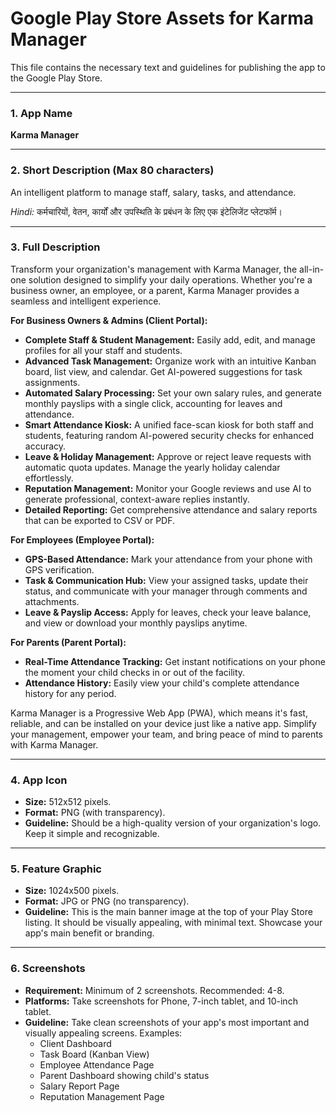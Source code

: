 # Google Play Store Assets for Karma Manager

This file contains the necessary text and guidelines for publishing the app to the Google Play Store.

---

### 1. App Name

**Karma Manager**

---

### 2. Short Description (Max 80 characters)

An intelligent platform to manage staff, salary, tasks, and attendance.

*Hindi:*
कर्मचारियों, वेतन, कार्यों और उपस्थिति के प्रबंधन के लिए एक इंटेलिजेंट प्लेटफॉर्म।

---

### 3. Full Description

Transform your organization's management with Karma Manager, the all-in-one solution designed to simplify your daily operations. Whether you're a business owner, an employee, or a parent, Karma Manager provides a seamless and intelligent experience.

**For Business Owners & Admins (Client Portal):**
*   **Complete Staff & Student Management:** Easily add, edit, and manage profiles for all your staff and students.
*   **Advanced Task Management:** Organize work with an intuitive Kanban board, list view, and calendar. Get AI-powered suggestions for task assignments.
*   **Automated Salary Processing:** Set your own salary rules, and generate monthly payslips with a single click, accounting for leaves and attendance.
*   **Smart Attendance Kiosk:** A unified face-scan kiosk for both staff and students, featuring random AI-powered security checks for enhanced accuracy.
*   **Leave & Holiday Management:** Approve or reject leave requests with automatic quota updates. Manage the yearly holiday calendar effortlessly.
*   **Reputation Management:** Monitor your Google reviews and use AI to generate professional, context-aware replies instantly.
*   **Detailed Reporting:** Get comprehensive attendance and salary reports that can be exported to CSV or PDF.

**For Employees (Employee Portal):**
*   **GPS-Based Attendance:** Mark your attendance from your phone with GPS verification.
*   **Task & Communication Hub:** View your assigned tasks, update their status, and communicate with your manager through comments and attachments.
*   **Leave & Payslip Access:** Apply for leaves, check your leave balance, and view or download your monthly payslips anytime.

**For Parents (Parent Portal):**
*   **Real-Time Attendance Tracking:** Get instant notifications on your phone the moment your child checks in or out of the facility.
*   **Attendance History:** Easily view your child's complete attendance history for any period.

Karma Manager is a Progressive Web App (PWA), which means it's fast, reliable, and can be installed on your device just like a native app. Simplify your management, empower your team, and bring peace of mind to parents with Karma Manager.

---

### 4. App Icon

*   **Size:** 512x512 pixels.
*   **Format:** PNG (with transparency).
*   **Guideline:** Should be a high-quality version of your organization's logo. Keep it simple and recognizable.

---

### 5. Feature Graphic

*   **Size:** 1024x500 pixels.
*   **Format:** JPG or PNG (no transparency).
*   **Guideline:** This is the main banner image at the top of your Play Store listing. It should be visually appealing, with minimal text. Showcase your app's main benefit or branding.

---

### 6. Screenshots

*   **Requirement:** Minimum of 2 screenshots. Recommended: 4-8.
*   **Platforms:** Take screenshots for Phone, 7-inch tablet, and 10-inch tablet.
*   **Guideline:** Take clean screenshots of your app's most important and visually appealing screens. Examples:
    *   Client Dashboard
    *   Task Board (Kanban View)
    *   Employee Attendance Page
    *   Parent Dashboard showing child's status
    *   Salary Report Page
    *   Reputation Management Page
